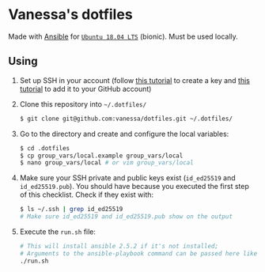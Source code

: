 # Vanessa's dotfiles

Made with [Ansible](https://www.ansible.com/) for [`Ubuntu 18.04 LTS`](http://releases.ubuntu.com/18.04/) (bionic). Must be used locally.

## Using

1. Set up SSH in your account (follow [this tutorial](https://help.github.com/en/github/authenticating-to-github/generating-a-new-ssh-key-and-adding-it-to-the-ssh-agent) to create a key and [this tutorial](https://help.github.com/en/github/authenticating-to-github/adding-a-new-ssh-key-to-your-github-account) to add it to your GitHub account)
1. Clone this repository into `~/.dotfiles/`

    ```bash
    $ git clone git@github.com:vanessa/dotfiles.git ~/.dotfiles/
    ```
1. Go to the directory and create and configure the local variables:

    ```bash
    $ cd .dotfiles
    $ cp group_vars/local.example group_vars/local
    $ nano group_vars/local # or vim group_vars/local
    ```
1. Make sure your SSH private and public keys exist (`id_ed25519` and `id_ed25519.pub`). You should have because you executed the first step of this checklist. Check if they exist with:

    ```bash
    $ ls ~/.ssh | grep id_ed25519
    # Make sure id_ed25519 and id_ed25519.pub show on the output
    ```
1. Execute the `run.sh` file:

    ```bash
    # This will install ansible 2.5.2 if it's not installed;
    # Arguments to the ansible-playbook command can be passed here like: ./run.sh --tags=vscode
    ./run.sh
    ```
